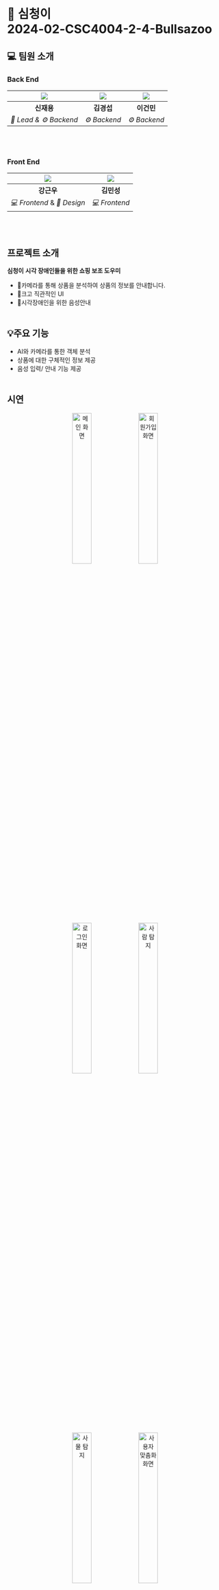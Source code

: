 # 🔎 심청이 <br>**2024-02-CSC4004-2-4-Bullsazoo**<br>


## 💻 팀원 소개
### **Back End**
| ![](frontend/ossp_neverdie_fe/src/assets/images/jeayong.svg) | ![](frontend/ossp_neverdie_fe/src/assets/images/kyeongsub.svg)  | ![](frontend/ossp_neverdie_fe/src/assets/images/keonmin.svg)
| :--------------------------------: | :-----------------------------------: | :---------------------------------------: |
| **신재용**                          | **김경섭**                             | **이건민** |
| *🤴 Lead & ⚙️ Backend*             | *⚙️ Backend*                           | *⚙️ Backend*        

<br><br>
### **Front End**
| ![](frontend/ossp_neverdie_fe/src/assets/images/kenwoo.svg)  | ![](frontend/ossp_neverdie_fe/src/assets/images/minseong.svg)
| :-----------------------------------: | :-----------------------------------: |
| **강근우**                            | **김민성**
| *💻 Frontend*  & *🎨 Design*                       | *💻 Frontend* |

<br><br>
## **프로젝트 소개**
**심청이** 
**시각 장애인들을 위한 쇼핑 보조 도우미**
- 📸카메라를 통해 상품을 분석하여 상품의 정보를 안내합니다.
- 🌟크고 직관적인 UI
- 📢시각장애인을 위한 음성안내
  <br><br>


## 💡**주요 기능**
- AI와 카메라를 통한 객체 분석
- 상품에 대한 구체적인 정보 제공
- 음성 입력/ 안내 기능 제공
<br><br>

## **시연**
<p align="center">
  <img src="Docs/Main page.png" alt="메인 화면" width="30%" />
  <img src="Docs/Sign up.png" alt="회원가입 화면" width="30%" /><br><br>
  <img src="Docs/Login.png" alt="로그인 화면" width="30%" />
  <img src="Docs/Image_detect_human.png" alt="사람 탐지" width="30%" /><br><br>
  <img src="Docs/Image_detect_object.png" alt="사물 탐지" width="30%" />  
  <img src="Docs/Manage.png" alt="사용자 맞춤화 화면" width="30%" /><br><br>
</p>

## **기술 스택**
<strong> Front END <br></strong>
<br>
<img src="https://img.shields.io/badge/react-646CFF?style=for-the-badge&logo=vite&logoColor=white">
<img src="https://img.shields.io/badge/vite-61DAFB?style=for-the-badge&logo=react&logoColor=black"> 
<img src="https://img.shields.io/badge/HTML-239120?style=for-the-badge&logo=html5&logoColor=white">
<img src="https://img.shields.io/badge/CSS-239120?&style=for-the-badge&logo=css3&logoColor=white">
<img src="https://img.shields.io/badge/JavaScript-F7DF1E?style=for-the-badge&logo=JavaScript&logoColor=white">
<img src="https://img.shields.io/badge/axios-5A29E4?style=for-the-badge&logo=axios&logoColor=white">
</p>

<strong> Back END <br></strong>
<br>
<img src="https://img.shields.io/badge/django-092E20?style=for-the-badge&logo=django&logoColor=white"> 
<img src="https://img.shields.io/badge/DJANGO_REST-ff1709?style=for-the-badge&logo=django&logoColor=white&color=ff1709&labelColor=gray"> 
<img src="https://img.shields.io/badge/Postman-FF6C37?style=for-the-badge&logo=postman&logoColor=white"> 
<img src="https://img.shields.io/badge/PostgreSQL-316192?style=for-the-badge&logo=postgresql&logoColor=white" alt="icon" />

<strong> Tool <br></strong>
<br>
<img src="https://img.shields.io/badge/pycharm-D9411E?style=for-the-badge&logo=pycharm&logoColor=white" alt="icon" />
<img src="https://img.shields.io/badge/visualstudiocode-007ACC?style=for-the-badge&logo=visualstudiocode&logoColor=white" alt="icon" /> 
<img src="https://img.shields.io/badge/GitKraken-179287?style=for-the-badge&logo=GitKraken&logoColor=white" alt="icon" />  
<img src="https://img.shields.io/badge/figma-5B0BB5?style=for-the-badge&logo=figma&logoColor=white" alt="icon" /> 
<img src="https://img.shields.io/badge/notion-000000?style=for-the-badge&logo=notion&logoColor=white" alt="icon" /> 
</p>


## **파일 구조**
### *Front END*
```
src //React 애플리케이션의 메인 폴더로, 프로젝트의 모든 소스 코드가 포함됩니다
 ┣ apis //API 통신 관련 코드가 포함된 폴더입니다
 ┣ assets //프로젝트에서 사용하는 정적 자원을 저장하는 폴더입니다
 ┃ ┣ font //프로젝트에 사용되는 폰트를 저장합니다
 ┃ ┣ images //이미지 파일을 svg 형식으로 사용합니다
 ┣ components //UI 컴포넌트를 저장하는 폴더로, 재사용 가능한 화면 구성 요소를 포함합니다
 ┃ ┣ Camera //물체 인식 기능 관련 컴포넌트
 ┃ ┣ LandingPage //랜딩 페이지 관련 컴포넌트
 ┃ ┣ Login //로그인 페이지 관련 컴포넌트
 ┃ ┣ MyPage //마이 페이지 관련 컴포넌트
 ┃ ┗ Signup //회원가입 페이지 관련 컴포넌트
 ┣ hooks // React의 커스텀 훅(Custom Hook)을 저장합니다
 ┣ pages //각 화면(페이지)별로 구성된 컴포넌트가 포함된 폴더입니다
 ┣ styles //글로벌 스타일 또는 테마 설정 파일이 포함됩니다
 ┣ App.jsx //루트 컴포넌트 (전역 상태, 라우팅 설정, 전체 레이아웃)
 ┣ main.jsx //ReactDOM을 사용해 App.jsx를 HTML에 렌더링
 ┗ router.jsx //React Router를 활용한 라우팅 설정 파일
```

## 📝 **가이드 라인**

### **Back End**


best.pt 파일을 받으셔서 backend/test/yolov5에 저장해주세요!
best.pt는 따로 파일을 올릴 수가 없어서 djrlee1@naver.com으로 
메일 주세요!

물체인식 및 로그인 & 회원가입 테스트 가이드라인 (POSTMAN)
**실행 순서**
1. git clone URL
2. python -m venv .venv(가상환경설정)
3. source .venv/Scripts/activate(가상환경 활성화)
4. cd backend
5. pip install -r requirements.txt(필수 라이브러리 설치)
6. python manage.py runserver
7. postman 설치 (https://www.postman.com/downloads/)
---------------------------------------------------------
## 로그인 & 회원가입 테스트
```
POSTMAN 실행
method  POST

회원가입(url) : http://127.0.0.1:8000/user/signup/

로그인(url) : http://127.0.0.1:8000/user/login/

Headers : 
Key : Content-Type
Value : application/json

Body :
raw + JSON

아래 형식으로 저장
{
    "personal_id": "신재용",
    "password": "잘생겼어"
}
SEND 버튼 클릭 및 결과
{
		"알림": "회원가입이 완료되었습니다. 이름 : 신재용, 개인ID : 잘생겼어"
}
```
로그인도 과정은 똑같습니다.<br><br>
---------------------------------------------------------

물체인식 테스트
```
backend/media/uploads 경로에 이미지 저장

POSTMAN 실행
method : post
urls: http://127.0.0.1:8000/analyze/detect/

Headers 
Key : Content-type
Value : application/json

Body 
raw + JSON
아래 형식으로 저장
{
    "image_name : test.jpt",(저장한 이미지 파일 이름)
    "user_id": "1" (사용자의 고유 id (default = 1))
}


결과 예시
{
    "status": "success",
    "message": "Image processed and objects saved successfully.",
    "detected_objects": [
        "스프라이트"
    ],
    "processed_image_path": "C:\\Users\\Administrator\\Desktop\\newssss\\2024-02-CSC4004-2-4-Bullsazoo\\backend\\media\\uploads\\please.jpg"
}
```
여기서 processed_image_path는 로컬 환경의 경로<br><br>
---------------------------------------------------------
### **Front end**
**실행 순서**
1. git clone URL
2. cd frontend
3. cd ossp_neverdie_fe 
4. npm i
5. npm run dev
